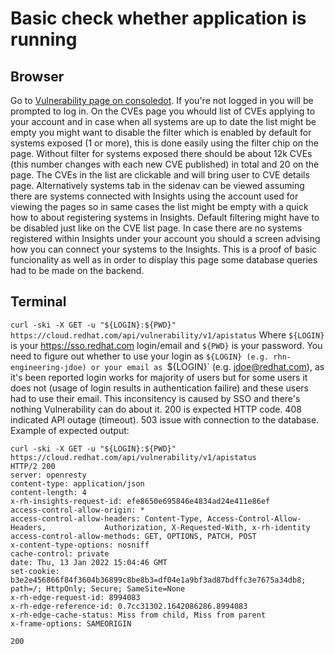 # Basic check whether application is running

## Browser

Go to [Vulnerability page on consoledot](https://console.redhat.com/insights/vulnerability/cves). If you're not logged in you will be prompted to log in.
On the CVEs page you whould list of CVEs applying to your account and in case when all systems are up to date the list might be empty you might want to disable the filter which is enabled by default for systems exposed (1 or more), this is done easily using the filter chip on the page. Without filter for systems exposed there should be about 12k CVEs (this number changes with each new CVE published) in total and 20 on the page. The CVEs in the list are clickable and will bring user to CVE details page. Alternatively systems tab in the sidenav can be viewed assuming there are systems connected with Insights using the account used for viewing the pages so in same cases the list might be empty with a quick how to about registering systems in Insights. Default filtering might have to be disabled just like on the CVE list page.
In case there are no systems registered within Insights under your account you should a screen advising how you can connect your systems to the Insights. This is a proof of basic funcionality as well as in order to display this page some database queries had to be made on the backend.

## Terminal
`curl -ski -X GET -u "${LOGIN}:${PWD}" https://cloud.redhat.com/api/vulnerability/v1/apistatus`
Where `${LOGIN}` is your https://sso.redhat.com login/email and `${PWD}` is your password.  You need to figure out whether to use your login as `${LOGIN} (e.g. rhn-engineering-jdoe) or your email as `${LOGIN}` (e.g. jdoe@redhat.com), as it's been reported login works for majority of users but for some users it does not (usage of login results in authentication failire) and these users had to use their email. This inconsitency is caused by SSO and there's nothing Vulnerability can do about it.
200 is expected HTTP code.
408 indicated API outage (timeout).
503 issue with connection to the database.
Example of expected output:
```
curl -ski -X GET -u "${LOGIN}:${PWD}" https://cloud.redhat.com/api/vulnerability/v1/apistatus
HTTP/2 200
server: openresty
content-type: application/json
content-length: 4
x-rh-insights-request-id: efe8650e695846e4834ad24e411e86ef
access-control-allow-origin: *
access-control-allow-headers: Content-Type, Access-Control-Allow-Headers,             Authorization, X-Requested-With, x-rh-identity
access-control-allow-methods: GET, OPTIONS, PATCH, POST
x-content-type-options: nosniff
cache-control: private
date: Thu, 13 Jan 2022 15:04:46 GMT
set-cookie: b3e2e456866f84f3604b36899c8be8b3=df04e1a9bf3ad87bdffc3e7675a34db8; path=/; HttpOnly; Secure; SameSite=None
x-rh-edge-request-id: 8994083
x-rh-edge-reference-id: 0.7cc31302.1642086286.8994083
x-rh-edge-cache-status: Miss from child, Miss from parent
x-frame-options: SAMEORIGIN

200
```

